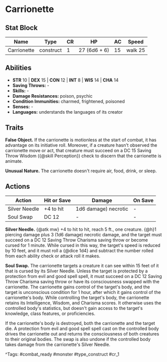 # Carrionette

## Stat Block

| Name | Type | CR | HP | AC | Speed |
|------|------|----|----|----|-------|
| Carrionette | construct | 1 | 27 (6d6 + 6) | 15 | walk 25 |

## Abilities

- **STR** 10 | **DEX** 15 | **CON** 12 | **INT** 8 | **WIS** 14 | **CHA** 14
- **Saving Throws:** -  
- **Skills:** -  
- **Damage Resistances:** poison, psychic  
- **Condition Immunities:** charmed, frightened, poisoned  
- **Senses:** -  
- **Languages:** understands the languages of its creator

## Traits

**False Object.** If the carrionette is motionless at the start of combat, it has advantage on its initiative roll. Moreover, if a creature hasn't observed the carrionette move or act, that creature must succeed on a DC 15 Saving Throw Wisdom ({@skill Perception}) check to discern that the carrionette is animate.

**Unusual Nature.** The carrionette doesn't require air, food, drink, or sleep.


## Actions

| Action | Hit or Save | Damage | On Save |
|--------|--------------|--------|----------|
| Silver Needle | +4 to hit | 1d6 damage) necrotic | - |
| Soul Swap | DC 12 | - | - |

**Silver Needle.** {@atk mw} +4 to hit to hit, reach 5 ft., one creature. {@h}1 piercing damage plus 3 (1d6 damage) necrotic damage, and the target must succeed on a DC 12 Saving Throw Charisma saving throw or become cursed for 1 minute. While cursed in this way, the target's speed is reduced by 10 feet, and it must roll a {@dice 1d4} and subtract the number rolled from each ability check or attack roll it makes.

**Soul Swap.** The carrionette targets a creature it can see within 15 feet of it that is cursed by its Silver Needle. Unless the target is protected by a protection from evil and good spell spell, it must succeed on a DC 12 Saving Throw Charisma saving throw or have its consciousness swapped with the carrionette. The carrionette gains control of the target's body, and the target is unconscious condition for 1 hour, after which it gains control of the carrionette's body. While controlling the target's body, the carrionette retains its Intelligence, Wisdom, and Charisma scores. It otherwise uses the controlled body's statistics, but doesn't gain access to the target's knowledge, class features, or proficiencies.

If the carrionette's body is destroyed, both the carrionette and the target die. A protection from evil and good spell spell cast on the controlled body drives the carrionette out and returns the consciousness of both creatures to their original bodies. The swap is also undone if the controlled body takes damage from the carrionette's Silver Needle.


^Tags: #combat_ready #monster #type_construct #cr_1